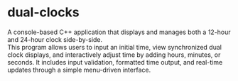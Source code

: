 # dual-clocks
A console-based C++ application that displays and manages both a 12-hour and 24-hour clock side-by-side.<br>
This program allows users to input an initial time, view synchronized dual clock displays, and interactively adjust time by adding hours, minutes, or seconds. It includes input validation, formatted time output, and real-time updates through a simple menu-driven interface.
